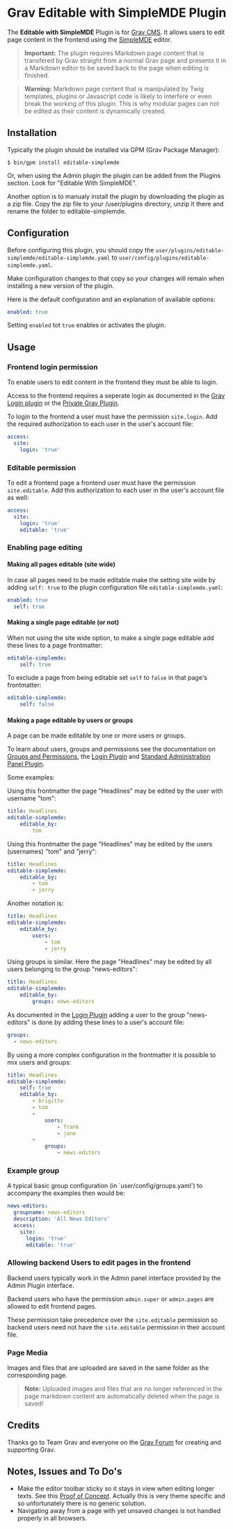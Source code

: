 # Grav Editable with SimpleMDE Plugin

The **Editable with SimpleMDE** Plugin is for [Grav CMS](http://github.com/getgrav/grav). It allows users to edit page content in the frontend using the [SimpleMDE](https://simplemde.com/) editor.

> **Important:** The plugin requires Markdown page content that is transfered by Grav straight from a normal Grav page and presents it in a Markdown editor to be saved back to the page when editing is finished.

> **Warning:** Markdown page content that is manipulated by Twig templates, plugins or Javascript code is likely to interfere or even break the working of this plugin. This is why modular pages can not be edited as their content is dynamically created.

## Installation

Typically the plugin should be installed via GPM (Grav Package Manager):

```
$ bin/gpm install editable-simplemde
```

Or, when using the Admin plugin the plugin can be added from the Plugins section. Look for "Editable With SimpleMDE".

Another option is to manualy install the plugin by downloading the plugin as a zip file. Copy the zip file to your /user/plugins directory, unzip it there and rename the folder to editable-simplemde.

## Configuration

Before configuring this plugin, you should copy the `user/plugins/editable-simplemde/editable-simplemde.yaml` to `user/config/plugins/editable-simplemde.yaml`.

Make configuration changes to that copy so your changes will remain when installing a new version of the plugin.

Here is the default configuration and an explanation of available options:

```yaml
enabled: true
```

Setting `enabled` tot `true` enables or activates the plugin.

## Usage

### Frontend login permission 

To enable users to edit content in the frontend they must be able to login. 

Access to the frontend requires a seperate login as documented in the [Grav Login plugin](https://github.com/getgrav/grav-plugin-login) or the [Private Grav Plugin](https://github.com/Diyzzuf/grav-plugin-private).

To login to the frontend a user must have the permission `site.login`. Add the required authorization to each user in the user's account file:

```yaml
access:
  site:
    login: 'true'
```


### Editable permission

To edit a frontend page a frontend user must have the permission `site.editable`. Add this authorization to each user in the user's account file as well:

```yaml
access:
  site:
    login: 'true'
    editable: 'true'
```

### Enabling page editing

#### Making all pages editable (site wide)

In case all pages need to be made editable make the setting site wide by adding `self: true` to the plugin configuration file `editable-simplemde.yaml`:

```yaml
enabled: true
  self: true
```


#### Making a single page editable (or not)

When not using the site wide option, to make a single page editable add these lines to a page frontmatter:

```yaml
editable-simplemde:
    self: true
```

To exclude a page from being editable set `self` to `false` in that page's frontmatter:

```yaml
editable-simplemde:
    self: false
```

#### Making a page editable by users or groups

A page can be made editable by one or more users or groups.

To learn about users, groups and permissions see the documentation on [Groups and Permissions](https://learn.getgrav.org/advanced/groups-and-permissions), the [Login Plugin](https://github.com/getgrav/grav-plugin-login) and [Standard Administration Panel Plugin](https://github.com/getgrav/grav-plugin-admin). 

Some examples:

Using this frontmatter the page "Headlines" may be edited by the user with username "tom":

```yaml
title: Headlines
editable-simplemde:
    editable_by:
        tom
```

Using this frontmatter the page "Headlines" may be edited by the users (usernames) "tom" and "jerry":

```yaml
title: Headlines
editable-simplemde:
    editable_by:
        - tom
        - jerry
```

Another notation is:

```yaml
title: Headlines
editable-simplemde:
    editable_by:
        users:
            - tom
            - jerry
```

Using groups is similar. Here the page "Headlines" may be edited by all users belonging to the group "news-editors":

```yaml
title: Headlines
editable-simplemde:
    editable_by:
        groups: news-editors
```

As documented in the [Login Plugin](https://github.com/getgrav/grav-plugin-login) adding a user to the group "news-editors" is done by adding these lines to a user's account file:

```yaml
groups:
  - news-editors
```

By using a more complex configuration in the frontmatter it is possible to mix users and groups:

```yaml
title: Headlines
editable-simplemde:
    self: true
    editable_by:
        - brigitte
        - tom
        -
            users:
                - frank
                - jane
        -
            groups:
                - news-editors
```

### Example group

A typical basic group configuration (in `user/config/groups.yaml') to accompany the examples then would be:

```yaml
news-editors:
  groupname: news-editors
  description: 'All News Editors'
  access:
    site:
      login: 'true'
      editable: 'true'
```

### Allowing backend Users to edit pages in the frontend

Backend users typically work in the Admin panel interface provided by the Admin Plugin interface.

Backend users who have the permission `admin.super` or `admin.pages` are allowed to edit frontend pages.   

These permission take precedence over the `site.editable` permission so backend users need not have the `site.editable` permission in their account file.


### Page Media

Images and files that are uploaded are saved in the same folder as the corresponding page.

> **Note:** Uploaded images and files that are no longer referenced in the page markdown content are automatically deleted when the page is saved!

## Credits

Thanks go to Team Grav and everyone on the [Grav Forum](https://getgrav.org/forum) for creating and supporting Grav.

## Notes, Issues and To Do's

- Make the editor toolbar sticky so it stays in view when editing longer texts. See this [Proof of Concept](https://codepen.io/bleutzinn/pen/KmNWmp). Actually this is very theme specific and so unfortunately there is no generic solution.
- Navigating away from a page with yet unsaved changes is not handled properly in all browsers.
